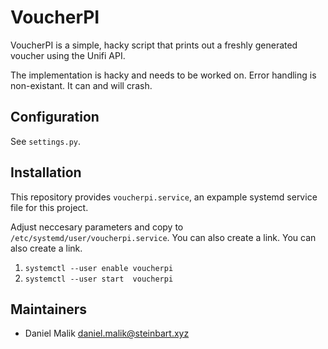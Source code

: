 # VoucherPI

VoucherPI is a simple, hacky script that prints out a freshly generated voucher using the Unifi API.

The implementation is hacky and needs to be worked on. Error handling is non-existant. It can and will crash.

## Configuration

See `settings.py`.

## Installation

This repository provides `voucherpi.service`, an expample systemd service file for this project.

Adjust neccesary parameters and copy to `/etc/systemd/user/voucherpi.service`. You can also create a link. You can also create a link.

1. `systemctl --user enable voucherpi`
2. `systemctl --user start  voucherpi`


## Maintainers

- Daniel Malik <daniel.malik@steinbart.xyz>
